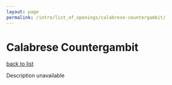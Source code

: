 ```yaml
---
layout: page
permalink: /intro/list_of_openings/calabrese-countergambit/
---
```


# Calabrese Countergambit

[back to list](..)

Description unavailable
